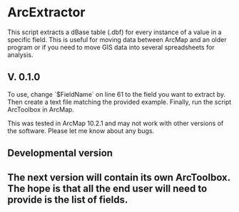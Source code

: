 ArcExtractor
============
This script extracts a dBase table (.dbf) for every instance of a value in a specific field. This is useful for moving data between ArcMap and an older program or if you need to move GIS data into several spreadsheets for analysis.

<h2>V. 0.1.0</h2>
To use, change `$FieldName` on line 61 to the field you want to extract by. Then create a text file matching the provided example. Finally, run the script ArcToolbox in ArcMap.

This was tested in ArcMap 10.2.1 and may not work with other versions of the software. Please let me know about any bugs.

<h2>Developmental version<h2>
The next version will contain its own ArcToolbox. The hope is that all the end user will need to provide is the list of fields.
